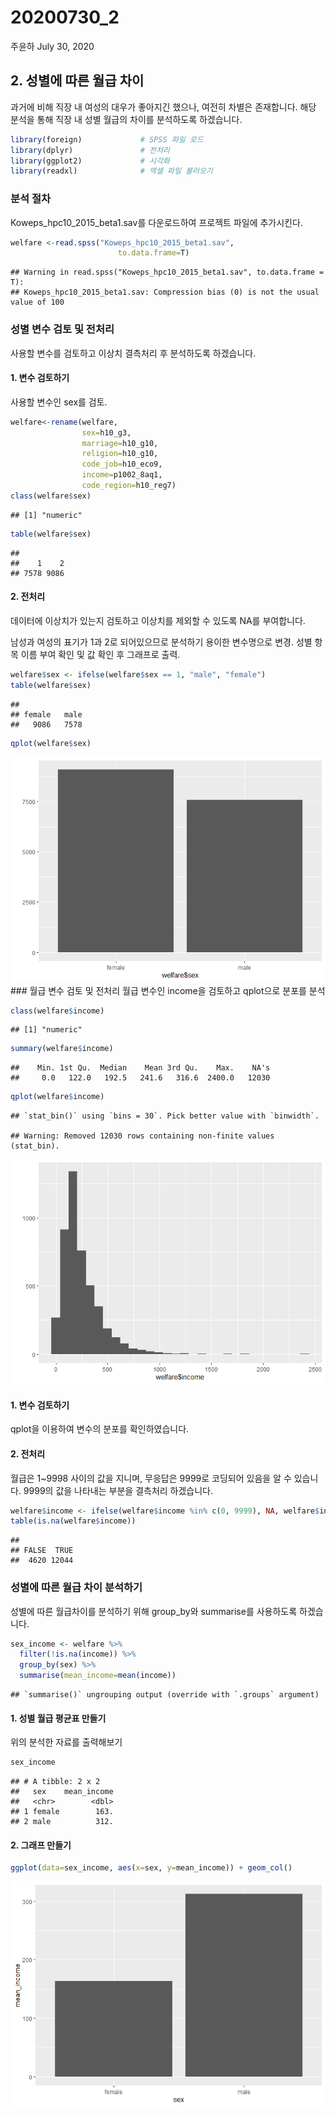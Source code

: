 20200730\_2
================
주윤하
July 30, 2020

## 2\. 성별에 따른 월급 차이

과거에 비해 직장 내 여성의 대우가 좋아지긴 했으나, 여전히 차별은 존재합니다. 해당 분석을 통해 직장 내 성별 월급의 차이를
분석하도록 하겠습니다.

``` r
library(foreign)             # SPSS 파일 로드
library(dplyr)               # 전처리
library(ggplot2)             # 시각화
library(readxl)              # 엑셀 파일 불러오기
```

### 분석 절차

Koweps\_hpc10\_2015\_beta1.sav를 다운로드하여 프로젝트 파일에 추가시킨다.

``` r
welfare <-read.spss("Koweps_hpc10_2015_beta1.sav",
                        to.data.frame=T)
```

    ## Warning in read.spss("Koweps_hpc10_2015_beta1.sav", to.data.frame = T):
    ## Koweps_hpc10_2015_beta1.sav: Compression bias (0) is not the usual value of 100

### 성별 변수 검토 및 전처리

사용할 변수를 검토하고 이상치 결측처리 후 분석하도록 하겠습니다.

#### 1\. 변수 검토하기

사용할 변수인 sex를 검토.

``` r
welfare<-rename(welfare, 
                sex=h10_g3,
                marriage=h10_g10,
                religion=h10_g10,
                code_job=h10_eco9,
                income=p1002_8aq1,
                code_region=h10_reg7)
class(welfare$sex)
```

    ## [1] "numeric"

``` r
table(welfare$sex)
```

    ## 
    ##    1    2 
    ## 7578 9086

#### 2\. 전처리

데이터에 이상치가 있는지 검토하고 이상치를 제외할 수 있도록 NA를 부여합니다.

남성과 여성의 표기가 1과 2로 되어있으므로 분석하기 용이한 변수명으로 변경. 성별 항목 이름 부여 확인 및 값 확인 후 그래프로
출력.

``` r
welfare$sex <- ifelse(welfare$sex == 1, "male", "female")
table(welfare$sex)
```

    ## 
    ## female   male 
    ##   9086   7578

``` r
qplot(welfare$sex)
```

![](welfare02_1_files/figure-gfm/unnamed-chunk-5-1.png)<!-- --> \#\#\#
월급 변수 검토 및 전처리 월급 변수인 income을 검토하고 qplot으로 분포를 분석

``` r
class(welfare$income)
```

    ## [1] "numeric"

``` r
summary(welfare$income)
```

    ##    Min. 1st Qu.  Median    Mean 3rd Qu.    Max.    NA's 
    ##     0.0   122.0   192.5   241.6   316.6  2400.0   12030

``` r
qplot(welfare$income)
```

    ## `stat_bin()` using `bins = 30`. Pick better value with `binwidth`.

    ## Warning: Removed 12030 rows containing non-finite values (stat_bin).

![](welfare02_1_files/figure-gfm/unnamed-chunk-6-1.png)<!-- -->

#### 1\. 변수 검토하기

qplot을 이용하여 변수의 분포를 확인하였습니다.

#### 2\. 전처리

월급은 1\~9998 사이의 값을 지니며, 무응답은 9999로 코딩되어 있음을 알 수 있습니다. 9999의 값을 나타내는 부분을
결측처리 하겠습니다.

``` r
welfare$income <- ifelse(welfare$income %in% c(0, 9999), NA, welfare$income)
table(is.na(welfare$income))
```

    ## 
    ## FALSE  TRUE 
    ##  4620 12044

### 성별에 따른 월급 차이 분석하기

성별에 따른 월급차이를 분석하기 위해 group\_by와 summarise를 사용하도록 하겠습니다.

``` r
sex_income <- welfare %>% 
  filter(!is.na(income)) %>% 
  group_by(sex) %>% 
  summarise(mean_income=mean(income))
```

    ## `summarise()` ungrouping output (override with `.groups` argument)

#### 1\. 성별 월급 평균표 만들기

위의 분석한 자료를 출력해보기

``` r
sex_income
```

    ## # A tibble: 2 x 2
    ##   sex    mean_income
    ##   <chr>        <dbl>
    ## 1 female        163.
    ## 2 male          312.

#### 2\. 그래프 만들기

``` r
ggplot(data=sex_income, aes(x=sex, y=mean_income)) + geom_col()
```

![](welfare02_1_files/figure-gfm/unnamed-chunk-10-1.png)<!-- -->
